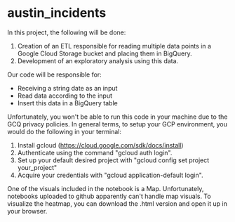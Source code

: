 # austin_incidents
In this project, the following will be done:

1. Creation of an ETL responsible for reading multiple data points in a Google Cloud Storage bucket and placing them in BigQuery.
2. Development of an exploratory analysis using this data.

Our code will be responsible for:
- Receiving a string date as an input
- Read data according to the input
- Insert this data in a BigQuery table

Unfortunately, you won't be able to run this code in your machine due to the GCQ privacy policies. 
In general terms, to setup your GCP environment, you would do the following in your terminal:

1. Install gcloud (https://cloud.google.com/sdk/docs/install)
2. Authenticate using the command "gcloud auth login".
3. Set up your default desired project with "gcloud config set project your_project"
4. Acquire your credentials with "gcloud application-default login".

One of the visuals included in the notebook is a Map. Unfortunately, notebooks uploaded to github apparently can't handle map visuals. To visualize the heatmap, you can download the .html version and open it up in your browser.
